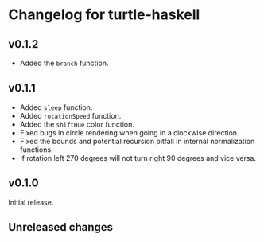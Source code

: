 # Changelog for turtle-haskell

## v0.1.2

* Added the `branch` function.

## v0.1.1

* Added `sleep` function.
* Added `rotationSpeed` function.
* Added the `shiftHue` color function.
* Fixed bugs in circle rendering when going in a clockwise direction.
* Fixed the bounds and potential recursion pitfall in internal normalization
  functions.
* If rotation left 270 degrees will not turn right 90 degrees and vice versa.

## v0.1.0

Initial release.

## Unreleased changes
